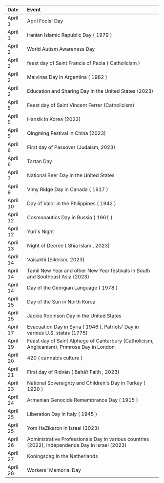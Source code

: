 | Date     | Event                                                                                           |
|:---------|:------------------------------------------------------------------------------------------------|
| April 1  | April Fools' Day                                                                                |
| April 1  | Iranian Islamic Republic Day ( 1979 )                                                           |
| April 2  | World Autism Awareness Day                                                                      |
| April 2  | feast day of Saint Francis of Paola ( Catholicism )                                             |
| April 2  | Malvinas Day in Argentina ( 1982 )                                                              |
| April 2  | Education and Sharing Day in the United States (2023)                                           |
| April 5  | Feast day of Saint Vincent Ferrer (Catholicism)                                                 |
| April 5  | Hansik in Korea (2023)                                                                          |
| April 5  | Qingming Festival in China (2023)                                                               |
| April 6  | First day of Passover (Judaism, 2023)                                                           |
| April 6  | Tartan Day                                                                                      |
| April 7  | National Beer Day in the United States                                                          |
| April 9  | Vimy Ridge Day in Canada ( 1917 )                                                               |
| April 10 | Day of Valor in the Philippines ( 1942 )                                                        |
| April 12 | Cosmonautics Day in Russia ( 1961 )                                                             |
| April 12 | Yuri's Night                                                                                    |
| April 13 | Night of Decree ( Shia Islam , 2023)                                                            |
| April 14 | Vaisakhi (Sikhism, 2023)                                                                        |
| April 14 | Tamil New Year and other New Year festivals in South and Southeast Asia (2023)                  |
| April 14 | Day of the Georgian Language ( 1978 )                                                           |
| April 15 | Day of the Sun in North Korea                                                                   |
| April 15 | Jackie Robinson Day in the United States                                                        |
| April 17 | Evacuation Day in Syria ( 1946 ), Patriots' Day in various U.S. states (1775)                   |
| April 19 | Feast day of Saint Alphege of Canterbury (Catholicism, Anglicanism), Primrose Day in London     |
| April 20 | 420 ( cannabis culture )                                                                        |
| April 21 | First day of Ridván ( Baháʼí Faith , 2023)                                                      |
| April 23 | National Sovereignty and Children's Day in Turkey ( 1920 )                                      |
| April 24 | Armenian Genocide Remembrance Day ( 1915 )                                                      |
| April 25 | Liberation Day in Italy ( 1945 )                                                                |
| April 25 | Yom HaZikaron in Israel (2023)                                                                  |
| April 26 | Administrative Professionals Day in various countries (2022), Independence Day in Israel (2023) |
| April 27 | Koningsdag in the Netherlands                                                                   |
| April 28 | Workers' Memorial Day                                                                           |